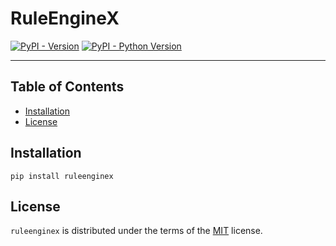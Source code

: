 # RuleEngineX

[![PyPI - Version](https://img.shields.io/pypi/v/ruleenginex.svg)](https://pypi.org/project/ruleenginex)
[![PyPI - Python Version](https://img.shields.io/pypi/pyversions/ruleenginex.svg)](https://pypi.org/project/ruleenginex)

-----

## Table of Contents

- [Installation](#installation)
- [License](#license)

## Installation

```console
pip install ruleenginex
```

## License

`ruleenginex` is distributed under the terms of the [MIT](https://spdx.org/licenses/MIT.html) license.
